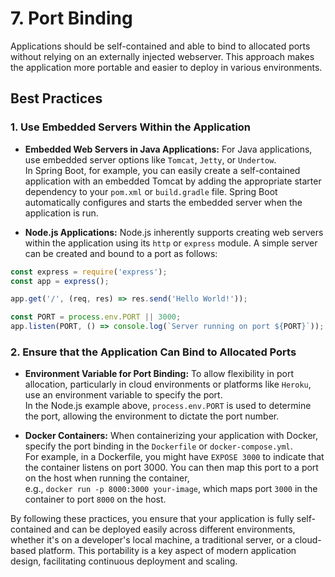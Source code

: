 # 7. Port Binding

Applications should be self-contained and able to bind to allocated ports without relying on an externally injected webserver. This approach makes the application more portable and easier to deploy in various environments.


## Best Practices

### 1. Use Embedded Servers Within the Application

* **Embedded Web Servers in Java Applications:** For Java applications, use embedded server options like `Tomcat`, `Jetty`, or `Undertow`. 
<br> In Spring Boot, for example, you can easily create a self-contained application with an embedded Tomcat by adding the appropriate starter dependency to your `pom.xml` or `build.gradle` file. Spring Boot automatically configures and starts the embedded server when the application is run.

* **Node.js Applications:** Node.js inherently supports creating web servers within the application using its `http` or `express` module. A simple server can be created and bound to a port as follows:

``` javascript
const express = require('express');
const app = express();

app.get('/', (req, res) => res.send('Hello World!'));

const PORT = process.env.PORT || 3000;
app.listen(PORT, () => console.log(`Server running on port ${PORT}`));
```

### 2. Ensure that the Application Can Bind to Allocated Ports

* **Environment Variable for Port Binding:** To allow flexibility in port allocation, particularly in cloud environments or platforms like `Heroku`, use an environment variable to specify the port. 
<br> In the Node.js example above, `process.env.PORT` is used to determine the port, allowing the environment to dictate the port number.

* **Docker Containers:** When containerizing your application with Docker, specify the port binding in the `Dockerfile` or `docker-compose.yml`. 
<br> For example, in a Dockerfile, you might have `EXPOSE 3000` to indicate that the container listens on port 3000. You can then map this port to a port on the host when running the container, 
<br> e.g., `docker run -p 8000:3000 your-image`, which maps port `3000` in the container to port `8000` on the host.

By following these practices, you ensure that your application is fully self-contained and can be deployed easily across different environments, whether it's on a developer's local machine, a traditional server, or a cloud-based platform. This portability is a key aspect of modern application design, facilitating continuous deployment and scaling.

